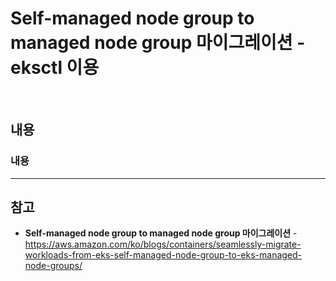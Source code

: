 # Self-managed node group to managed node group 마이그레이션 - eksctl 이용

<br>

## 내용
### 내용

<hr>

## 참고
- **Self-managed node group to managed node group 마이그레이션** - https://aws.amazon.com/ko/blogs/containers/seamlessly-migrate-workloads-from-eks-self-managed-node-group-to-eks-managed-node-groups/
